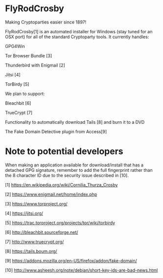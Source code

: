 FlyRodCrosby
============

Making Cryptoparties easier since 1897!

FlyRodCrosby[1] is an automated installer for Windows (stay tuned for an OSX port) for all of the standard Cryptoparty tools.  It currently handles:

GPG4Win

Tor Browser Bundle [3]

Thunderbird with Enigmail [2]

Jitsi [4]

TorBirdy [5]

We plan to support:

Bleachbit [6]

TrueCrypt [7]

Functionality to automatically download Tails [8] and burn it to a DVD

The Fake Domain Detective plugin from Access[9]


Note to potential developers
============================

When making an application available for download/install that has a detached GPG signature, remember to add the full fingerprint rather than the 8 character ID due to the security issue described in [10].


[1] https://en.wikipedia.org/wiki/Cornilia_Thurza_Crosby

[2] https://www.enigmail.net/home/index.php

[3] https://www.torproject.org/

[4] https://jitsi.org/

[5] https://trac.torproject.org/projects/tor/wiki/torbirdy

[6] http://bleachbit.sourceforge.net/

[7] http://www.truecrypt.org/

[8] https://tails.boum.org/

[9] https://addons.mozilla.org/en-US/firefox/addon/fake-domain/

[10] http://www.asheesh.org/note/debian/short-key-ids-are-bad-news.html
